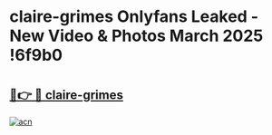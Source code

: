 # claire-grimes Onlyfans Leaked - New Video & Photos March 2025 !6f9b0

# <h2><a href="https://hlv1r5.iuczelnia.edu.pl?title=claire-grimes&ref=6f9b0">🔗👉 🔴 claire-grimes</a></h2>

[![acn](https://github.com/user-attachments/assets/0f9c940e-d8b0-45ae-aac7-cd30a18b3e1c)](https://hlv1r5.iuczelnia.edu.pl?title=claire-grimes&ref=6f9b0)


